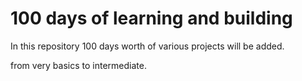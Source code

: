 # 100 days of learning and building

In this repository 100 days worth of various projects will be added.

from very basics to intermediate.
